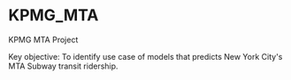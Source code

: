 # KPMG_MTA
KPMG MTA Project

Key objective: To identify use case of models that predicts New York City's MTA Subway transit ridership.
